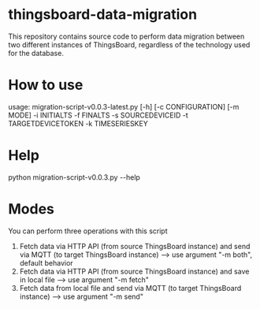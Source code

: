 # thingsboard-data-migration
This repository contains source code to perform data migration between two different instances of ThingsBoard, regardless of the technology used for the database.

# How to use
usage: migration-script-v0.0.3-latest.py [-h] [-c CONFIGURATION] [-m MODE] -i 
       INITIALTS -f FINALTS -s SOURCEDEVICEID -t  
       TARGETDEVICETOKEN -k TIMESERIESKEY

# Help
python migration-script-v0.0.3.py --help

# Modes
You can perform three operations with this script
1) Fetch data via HTTP API (from source ThingsBoard instance) and send via MQTT (to target ThingsBoard instance) --> use argument "-m both", default behavior
2) Fetch data via HTTP API (from source ThingsBoard instance) and save in local file --> use argument "-m fetch"
3) Fetch data from local file and send via MQTT (to target ThingsBoard instance) --> use argument "-m send"

